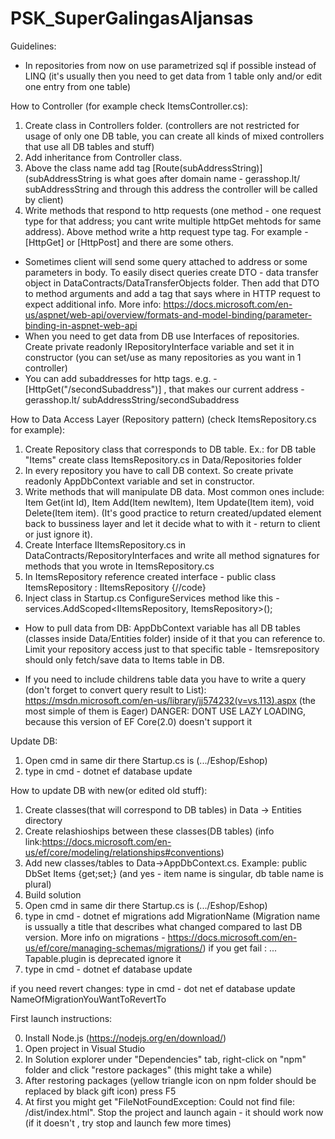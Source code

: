 # PSK_SuperGalingasAljansas

Guidelines:
- In repositories from now on use parametrized sql if possible instead of LINQ (it's usually then you need to get data from 1 table only and/or edit one entry from one table)

How to Controller (for example check ItemsController.cs):
1. Create class in Controllers folder. (controllers are not restricted for usage of only one DB table, you can create all kinds of mixed controllers that use all DB tables and stuff)
2. Add inheritance from Controller class.
3. Above the class name add tag [Route(subAddressString)] (subAddressString is what goes after domain name - gerasshop.lt/ subAddressString and through this address the controller will be called by client)
4. Write methods that respond to http requests (one method - one request type for that address; you cant write multiple httpGet mehtods for same address). Above method write a http request type tag. For example - [HttpGet] or [HttpPost] and there are some others.
* Sometimes client will send some query attached to address or some parameters in body. To easily disect queries create DTO - data transfer object in DataContracts/DataTransferObjects folder. Then add that DTO to method arguments and add a tag that says where in HTTP request to expect additional info. More info: https://docs.microsoft.com/en-us/aspnet/web-api/overview/formats-and-model-binding/parameter-binding-in-aspnet-web-api
* When you need to get data from DB use Interfaces of repositories. Create private readonly IRepositoryInterface variable and set it in constructor (you can set/use as many repositories as you want in 1 controller)
* You can add subaddresses for http tags. e.g. - [HttpGet("/secondSubaddress")] , that makes our current address -   gerasshop.lt/ subAddressString/secondSubaddress

How to Data Access Layer (Repository pattern) (check ItemsRepository.cs for example):
1. Create Repository class that corresponds to DB table. Ex.: for DB table "Items" create class ItemsRepository.cs in Data/Repositories folder
2. In every repository you have to call DB context. So create private readonly AppDbContext variable and set in constructor.
3. Write methods that will manipulate DB data. Most common ones include: Item Get(int Id), Item Add(Item newItem), Item Update(Item item), void Delete(Item item). (It's good practice to return created/updated element back to bussiness layer and let it decide what to with it - return to client or just ignore it).
4. Create Interface IItemsRepository.cs in DataContracts/RepositoryInterfaces and write all method signatures for methods that you wrote in ItemsRepository.cs
5. In ItemsRepository reference created interface - public class ItemsRepository : IItemsRepository {//code}
6. Inject class in Startup.cs ConfigureServices method like this - services.AddScoped<IItemsRepository, ItemsRepository>();

* How to pull data from DB: AppDbContext variable has all DB tables (classes inside Data/Entities folder) inside of it that you can reference to. Limit your repository access just to that specific table - Itemsrepository should only fetch/save data to Items table in DB.

* If you need to include childrens table data you have to write a query (don't forget to convert query result to List):
https://msdn.microsoft.com/en-us/library/jj574232(v=vs.113).aspx (the most simple of them is Eager) DANGER: DONT USE LAZY LOADING, because this version of EF Core(2.0) doesn't support it


Update DB:
1. Open cmd in same dir there Startup.cs is (.../Eshop/Eshop)
2. type in cmd - dotnet ef database update

How to update DB with new(or edited old stuff):
1. Create classes(that will correspond to DB tables) in Data -> Entities directory
2. Create relashioships between these classes(DB tables) (info link:https://docs.microsoft.com/en-us/ef/core/modeling/relationships#conventions)
3. Add new classes/tables to Data->AppDbContext.cs. Example: public DbSet<Item> Items {get;set;} (and yes - item name is singular, db table name is plural)
4. Build solution
5. Open cmd in same dir there Startup.cs is (.../Eshop/Eshop)
6. type in cmd - dotnet ef migrations add MigrationName (Migration name is ussually a title that describes what changed compared to last DB version. More info on migrations - https://docs.microsoft.com/en-us/ef/core/managing-schemas/migrations/)
if you get fail : ... Tapable.plugin is deprecated ignore it
7. type in cmd - dotnet ef database update

if you need revert changes:
type in cmd - dot net ef database update NameOfMigrationYouWantToRevertTo


First launch instructions:

0. Install Node.js (https://nodejs.org/en/download/)
1. Open project in Visual Studio
2. In Solution explorer under "Dependencies" tab, right-click on "npm" folder and click "restore packages" (this might take a while)
3. After restoring packages (yellow triangle icon on npm folder should be replaced by black gift icon) press F5
4. At first you might get "FileNotFoundException: Could not find file: /dist/index.html". Stop the project and launch again - it should work now (if it doesn't , try stop and launch few more times)
